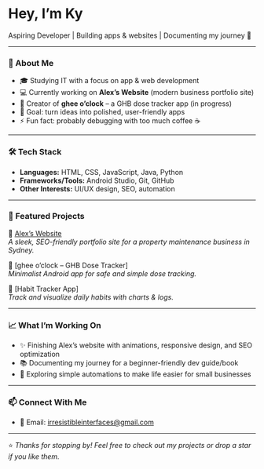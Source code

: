# Hey, I’m Ky  

Aspiring Developer | Building apps & websites | Documenting my journey 💋

---

### 🌟 About Me  
- 🎓 Studying IT with a focus on app & web development  
- 💻 Currently working on **Alex’s Website** (modern business portfolio site)  
- 📱 Creator of **ghee o’clock** – a GHB dose tracker app (in progress)  
- 🎯 Goal: turn ideas into polished, user-friendly apps  
- ⚡ Fun fact: probably debugging with too much coffee ☕  

---

### 🛠 Tech Stack  
- **Languages:** HTML, CSS, JavaScript, Java, Python  
- **Frameworks/Tools:** Android Studio, Git, GitHub  
- **Other Interests:** UI/UX design, SEO, automation  

---

### 📂 Featured Projects  
🔹 [Alex’s Website](https://github.com/irresistibleinterfaces/website-for-Alex)  
*A sleek, SEO-friendly portfolio site for a property maintenance business in Sydney.*  

🔹 [ghee o’clock – GHB Dose Tracker]  
*Minimalist Android app for safe and simple dose tracking.*  

🔹 [Habit Tracker App]  
*Track and visualize daily habits with charts & logs.*  

---

### 📈 What I’m Working On  
- ✨ Finishing Alex’s website with animations, responsive design, and SEO optimization  
- 📚 Documenting my journey for a beginner-friendly dev guide/book  
- 🔮 Exploring simple automations to make life easier for small businesses  

---

### 📫 Connect With Me   
- 📧 Email: irresistibleinterfaces@gmail.com  

---

⭐️ *Thanks for stopping by! Feel free to check out my projects or drop a star if you like them.*  
